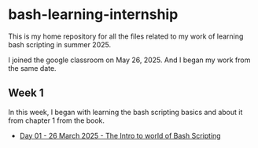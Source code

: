 # bash-learning-internship

This is my home repository for all the files related to my work of learning bash scripting in summer 2025.

I joined the google classroom on May 26, 2025. And I began my work from the same date.

## Week 1

In this week, I began with learning the bash scripting basics and about it from chapter 1 from the book.

- [Day 01 - 26 March 2025 - The Intro to world of Bash Scripting](/week-1/26_may_intro.md)
